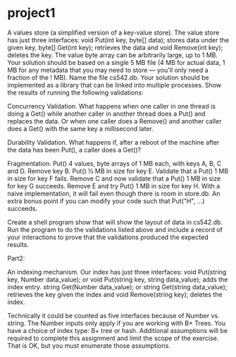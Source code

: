 # project1


A values store (a simplified version of a key-value store). The value store has just three interfaces: void Put(int key, byte[] data); stores data under the given key, byte[] Get(int key); retrieves the data and void Remove(int key); deletes the key. The value byte array can be arbitrarily large, up to 1 MB.
Your solution should be based on a single 5 MB file (4 MB for actual data, 1 MB for any metadata that you may need to store — you'll only need a fraction of the ! MB). Name the file cs542.db. Your solution should be implemented as a library that can be linked into multiple processes. Show the results of running the following validations:

Concurrency Validation. What happens when one caller in one thread is doing a Get() while another caller in another thread does a Put() and replaces the data. Or when one caller does a Remove() and another caller does a Get() with the same key a millisecond later.

Durability Validation. What happens if, after a reboot of the machine after the data has been Put(), a caller does a Get()?

Fragmentation. Put() 4 values, byte arrays of 1 MB each, with keys A, B, C and D. Remove key B. Put() ½ MB in size for key E. Validate that a Put() 1 MB in size for key F fails. Remove C and now validate that a Put() 1 MB in size for key G succeeds. Remove E and try Put() 1 MB in size for key H. With a naive implementation, it will fail even though there is room in store.db. An extra bonus point if you can modify your code such that Put("H", …) succeeds.

Create a shell program show that will show the layout of data in cs542.db. Run the program to do the validations listed above and include a record of your interactions to prove that the validations produced the expected results.

Part2:

An indexing mechanism. Our index has just three interfaces:
void Put(string key, Number data_value); or void Put(string key, string data_value); adds the index entry.
string Get(Number data_value); or string Get(string data_value); retrieves the key given the index and
void Remove(string key); deletes the index.

Technically it could be counted as five interfaces because of Number vs. string. The Number inputs only apply if you are working with B+ Trees. You have a choice of index type: B+ tree or hash. Additional assumptions will be required to complete this assignment and limit the scope of the exercise. That is OK, but you must enumerate those assumptions.
